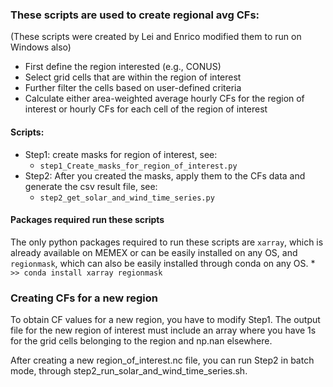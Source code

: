 ### These scripts are used to create regional avg CFs:


(These scripts were created by Lei and Enrico modified them to run on Windows also) 

 * First define the region interested (e.g., CONUS)
 * Select grid cells that are within the region of interest
 * Further filter the cells based on user-defined criteria
 * Calculate either area-weighted average hourly CFs for the region of interest or hourly CFs for each cell of the region of interest


#### Scripts:

 * Step1: create masks for region of interest, see:
    * `step1_Create_masks_for_region_of_interest.py`
 * Step2: After you created the masks, apply them to the CFs data and generate the csv result file, see:
    * `step2_get_solar_and_wind_time_series.py`


#### Packages required run these scripts

The only python packages required to run these scripts are `xarray`, which is already available on MEMEX or can be easily installed on any OS, and `regionmask`, which can also be easily installed through conda on any OS.
    * `>> conda install xarray regionmask`


### Creating CFs for a new region

To obtain CF values for a new region, you have to modify Step1. The output file for the new region of interest must include an array where you have 1s for the grid cells belonging to the region and np.nan elsewhere. 

After creating a new region_of_interest.nc file, you can run Step2 in batch mode, through step2_run_solar_and_wind_time_series.sh.

